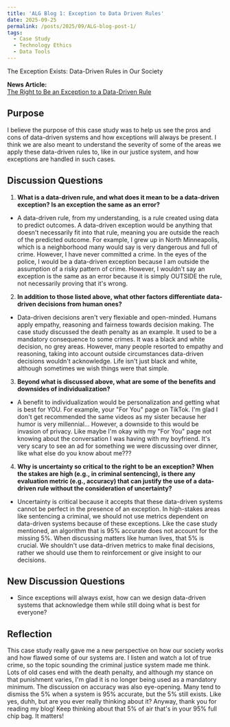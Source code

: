 ```yaml
---
title: 'ALG Blog 1: Exception to Data Driven Rules'
date: 2025-09-25
permalink: /posts/2025/09/ALG-blog-post-1/
tags:
  - Case Study
  - Technology Ethics
  - Data Tools
---
```

The Exception Exists: Data-Driven Rules in Our Society

**News Article:**  
[The Right to Be an Exception to a Data-Driven Rule](https://mit-serc.pubpub.org/pub/right-to-be-exception/release/2)

## Purpose
  I believe the purpose of this case study was to help us see the pros and cons of data-driven systems and how exceptions will always be present. I think we are also meant to understand the severity of some of the areas we apply these data-driven rules to, like in our justice system, and how exceptions are handled in such cases.

## Discussion Questions
  1. **What is a data-driven rule, and what does it mean to be a data-driven exception? Is an exception the same as an error?**
  - A data-driven rule, from my understanding, is a rule created using data to predict outcomes. A data-driven exception would be anything that doesn't necessarily fit into that rule, meaning you are outside the reach of the predicted outcome. For example, I grew up in North Minneapolis, which is a neighborhood many would say is very dangerous and full of crime. However, I have never committed a crime. In the eyes of the police, I would be a data-driven exception because I am outside the assumption of a risky pattern of crime. However, I wouldn't say an exception is the same as an error because it is simply OUTSIDE the rule, not necessarily proving that it's wrong.

  2. **In addition to those listed above, what other factors differentiate data-driven decisions from human ones?**
  - Data-driven decisions aren't very flexiable and open-minded. Humans apply empathy, reasoning and fairness towards decision making. The case study discussed the death penalty as an example. It used to be a mandatory consequence to some crimes. It was a black and white decision, no grey areas. However, many people resorted to empathy and reasoning, taking into account outside circumstances data-driven decisions wouldn't acknowledge. Life isn't just black and white, although sometimes we wish things were that simple.

  3. **Beyond what is discussed above, what are some of the benefits and downsides of individualization?**
  - A benefit to individualization would be personalization and getting what is best for YOU. For example, your "For You" page on TikTok. I'm glad I don't get recommended the same videos as my sister because her humor is very millennial... However, a downside to this would be invasion of privacy. Like maybe I'm okay with my "For You" page not knowing about the conversation I was having with my boyfriend. It's very scary to see an ad for something we were discussing over dinner, like what else do you know about me???

  4. **Why is uncertainty so critical to the right to be an exception? When the stakes are high (e.g., in criminal sentencing), is there any evaluation metric (e.g., accuracy) that can justify the use of a data-driven rule without the consideration of uncertainty?**
  - Uncertainty is critical because it accepts that these data-driven systems cannot be perfect in the presence of an exception. In high-stakes areas like sentencing a criminal, we should not use metrics dependent on data-driven systems because of these exceptions. Like the case study mentioned, an algorithm that is 95% accurate does not account for the missing 5%. When discussing matters like human lives, that 5% is crucial. We shouldn't use data-driven metrics to make final decisions, rather we should use them to reinforcement or give insight to our decisions.

## New Discussion Questions
  - Since exceptions will always exist, how can we design data-driven systems that acknowledge them while still doing what is best for everyone?

## Reflection
  This case study really gave me a new perspective on how our society works and how flawed some of our systems are. I listen and watch a lot of true crime, so the topic sounding the criminal justice system made me think. Lots of old cases end with the death penalty, and although my stance on that punishment varies, I'm glad it is no longer being used as a mandatory minimum. The discussion on accuracy was also eye-opening. Many tend to dismiss the 5% when a system is 95% accurate, but the 5% still exists. Like yes, duhh, but are you ever really thinking about it? Anyway, thank you for reading my blog! Keep thinking about that 5% of air that's in your 95% full chip bag. It matters!